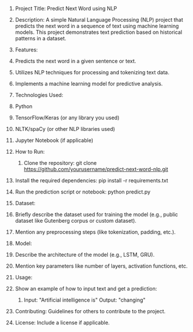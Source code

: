 1. Project Title:
Predict Next Word using NLP


2. Description:
A simple Natural Language Processing (NLP) project that predicts the next word in a sequence of text using machine learning models. This project demonstrates text prediction based on historical patterns in a dataset.


3. Features:
  1. Predicts the next word in a given sentence or text.  
  2. Utilizes NLP techniques for processing and tokenizing text data.
  3. Implements a machine learning model for predictive analysis.


4. Technologies Used:
  1. Python
  2. TensorFlow/Keras (or any library you used)
  3. NLTK/spaCy (or other NLP libraries used)
  4. Jupyter Notebook (if applicable)

5. How to Run:
   1. Clone the repository:
      git clone https://github.com/yourusername/predict-next-word-nlp.git
  2. Install the required dependencies:
     pip install -r requirements.txt
  3. Run the prediction script or notebook:
     python predict.py


6. Dataset:
  1. Briefly describe the dataset used for training the model (e.g., public dataset like Gutenberg corpus or custom dataset).
  2. Mention any preprocessing steps (like tokenization, padding, etc.).


7. Model:
  1. Describe the architecture of the model (e.g., LSTM, GRU).
  2. Mention key parameters like number of layers, activation functions, etc.


8. Usage:
  1. Show an example of how to input text and get a prediction:
     1. Input: "Artificial intelligence is"
        Output: "changing"


9. Contributing:
Guidelines for others to contribute to the project.


11. License:
Include a license if applicable.
